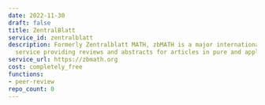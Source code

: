 ```yaml
---
date: 2022-11-30
draft: false
title: ZentralBlatt
service_id: zentralblatt
description: Formerly Zentralblatt MATH, zbMATH is a major international reviewing
  service providing reviews and abstracts for articles in pure and applied mathematics
service_url: https://zbmath.org
cost: completely_free
functions:
- peer-review
repo_count: 0
---
```




